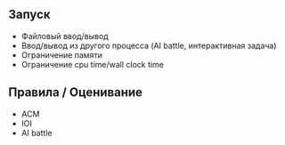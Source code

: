 ## Запуск

* Файловый ввод/вывод
* Ввод/вывод из другого процесса (AI battle, интерактивная задача)
* Ограничение памяти
* Ограничение cpu time/wall clock time

## Правила / Оценивание

* ACM
* IOI
* AI battle
